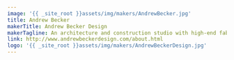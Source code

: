 ```yaml
---
image: '{{ _site_root }}assets/img/makers/AndrewBecker.jpg'
title: Andrew Becker
makerTitle: Andrew Becker Design
makerTagline: An architecture and construction studio with high-end fabrication capabilities
link: http://www.andrewbeckerdesign.com/about.html
logo: '{{ _site_root }}assets/img/makers/AndrewBeckerDesign.jpg'
---
```

